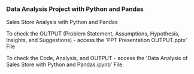 ### Data Analysis Project with Python and Pandas
Sales Store Analysis with Python and Pandas

To check the OUTPUT (Problem Statement, Assumptions, Hypothesis, Insights, and Suggestions) - access the 'PPT Presentation OUTPUT.pptx' File

To check the Code, Analysis, and OUTPUT - access the 'Data Analysis of Sales Store with Python and Pandas.ipynb' File.
